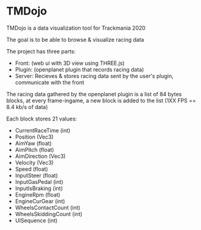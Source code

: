 
# TMDojo

  

TMDojo is a data visualization tool for Trackmania 2020

  

The goal is to be able to browse & visualize racing data

  

The project has three parts:
 - Front: (web ui with 3D view using THREE.js)
 - Plugin: (openplanet plugin that records racing data) 
 - Server: Recieves & stores racing
   data sent by the user's plugin, communicate with the front
  

The racing data gathered by the openplanet plugin is a list of 84 bytes blocks, at every frame-ingame, a new block is added to the list (1XX FPS == 8.4 kb/s of data)


Each block stores 21 values:
 - CurrentRaceTime (int)
 - Position (Vec3)
 - AimYaw (float)
 - AimPitch (float)
 - AimDirection (Vec3)
 - Velocity (Vec3)
 - Speed (float)
 - InputSteer (float)
 - InputGasPedal (int)
 - InputIsBraking (int)
 - EngineRpm (float)
 - EngineCurGear (int)
 - WheelsContactCount (int)
 - WheelsSkiddingCount (int)
 - UISequence (int)
